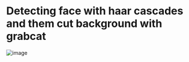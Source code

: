 # Detecting face with haar cascades and them cut background with grabcat
![image](https://github.com/Shireee/cv-labs/assets/52496230/2ffeb244-8f5a-42a6-9510-9c3fe3af1b64)
